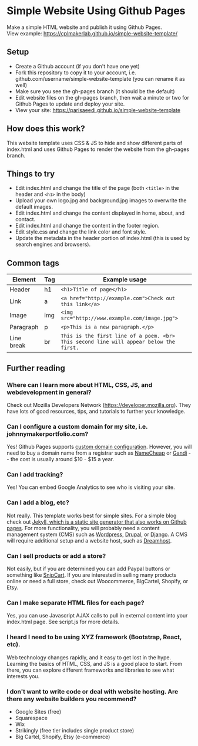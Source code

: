 # Simple Website Using Github Pages
Make a simple HTML website and publish it using Github Pages.  
View example: https://cplmakerlab.github.io/simple-website-template/

## Setup
- Create a Github account (if you don't have one yet)
- Fork this repository to copy it to your account, i.e. github.com/username/simple-website-template (you can rename it as well)
- Make sure you see the gh-pages branch (it should be the default)
- Edit website files on the gh-pages branch, then wait a minute or two for Github Pages to update and deploy your site.
- View your site: https://parisaeedi.github.io/simple-website-template

## How does this work?
This website template uses CSS & JS to hide and show different parts of index.html and uses Github Pages to render the website from the gh-pages branch.

## Things to try
- Edit index.html and change the title of the page (both ```<title>``` in the header and ```<h1>``` in the body)
- Upload your own logo.jpg and background.jpg images to overwrite the default images.
- Edit index.html and change the content displayed in home, about, and contact.
- Edit index.html and change the content in the footer region.
- Edit style.css and change the link color and font style.
- Update the metadata in the header portion of index.html (this is used by search engines and browsers).

## Common tags

Element | Tag | Example usage
--- | --- | ---
Header | h1 | ```<h1>Title of page</h1>```
Link | a | ```<a href="http://example.com">Check out this link</a>```
Image | img | ```<img src="http://www.example.com/image.jpg">```
Paragraph | p | ```<p>This is a new paragraph.</p>```
Line break | br | ```This is the first line of a poem. <br> This second line will appear below the first. ```

## Further reading

### Where can I learn more about HTML, CSS, JS, and webdevelopment in general?
Check out Mozilla Developers Network (https://developer.mozilla.org). They have lots of good resources, tips, and tutorials to further your knowledge.

### Can I configure a custom domain for my site, i.e. johnnymakerportfolio.com?
Yes! Github Pages supports [custom domain configuration](https://help.github.com/en/github/working-with-github-pages/configuring-a-custom-domain-for-your-github-pages-site). However, you will need to buy a domain name from a registrar such as [NameCheap](https://www.namecheap.com/) or [Gandi](https://www.gandi.net/) -- the cost is usually around $10 - $15 a year.

### Can I add tracking?
Yes! You can embed Google Analytics to see who is visiting your site.

### Can I add a blog, etc?
Not really. This template works best for simple sites. For a simple blog check out [Jekyll, which is a static site generator that also works on Github pages](https://help.github.com/en/github/working-with-github-pages/setting-up-a-github-pages-site-with-jekyll). For more functionality, you will probably need a content management system (CMS) such as [Wordpress](https://wordpress.com), [Drupal](http://drupal.org), or [Django](https://www.djangoproject.com). A CMS will require additional setup and a website host, such as [Dreamhost](https://www.dreamhost.com/). 

### Can I sell products or add a store?
Not easily, but if you are determined you can add Paypal buttons or something like [SnipCart](https://snipcart.com/). If you are interested in selling many products online or need a full store, check out Woocommerce, BigCartel, Shopify, or Etsy.

### Can I make separate HTML files for each page?
Yes, you can use Javascript AJAX calls to pull in external content into your index.html page. See script.js for more details.

### I heard I need to be using XYZ framework (Bootstrap, React, etc).
Web technology changes rapidly, and it easy to get lost in the hype. Learning the basics of HTML, CSS, and JS is a good place to start. From there, you can explore different frameworks and libraries to see what interests you.

### I don't want to write code or deal with website hosting. Are there any website builders you recommend?
- Google Sites (free)
- Squarespace
- Wix
- Strikingly (free tier includes single product store)
- Big Cartel, Shopify, Etsy (e-commerce)


